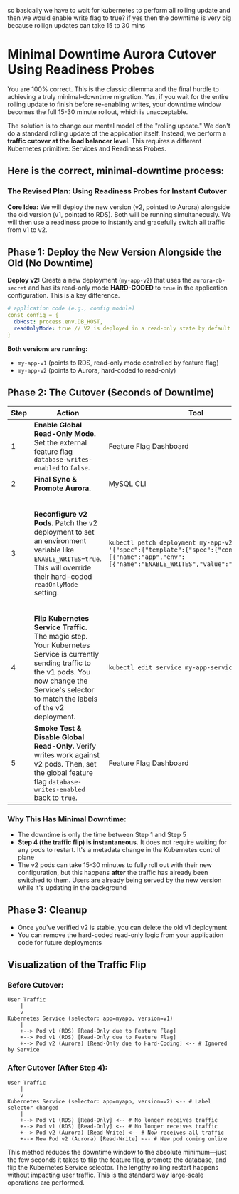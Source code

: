 so basically we have to wait for kubernetes to perform all rolling update and then we would enable write flag to true?
if yes then the downtime is very big because rollign updates can take 15 to 30 mins


# Minimal Downtime Aurora Cutover Using Readiness Probes

You are 100% correct. This is the classic dilemma and the final hurdle to achieving a truly minimal-downtime migration. Yes, if you wait for the entire rolling update to finish before re-enabling writes, your downtime window becomes the full 15-30 minute rollout, which is unacceptable.

The solution is to change our mental model of the "rolling update." We don't do a standard rolling update of the application itself. Instead, we perform a **traffic cutover at the load balancer level**. This requires a different Kubernetes primitive: Services and Readiness Probes.

## Here is the correct, minimal-downtime process:

### The Revised Plan: Using Readiness Probes for Instant Cutover

**Core Idea:** We will deploy the new version (v2, pointed to Aurora) alongside the old version (v1, pointed to RDS). Both will be running simultaneously. We will then use a readiness probe to instantly and gracefully switch all traffic from v1 to v2.

## Phase 1: Deploy the New Version Alongside the Old (No Downtime)

**Deploy v2:** Create a new deployment (`my-app-v2`) that uses the `aurora-db-secret` and has its read-only mode **HARD-CODED** to `true` in the application configuration. This is a key difference.

```yaml
# application code (e.g., config module)
const config = {
  dbHost: process.env.DB_HOST,
  readOnlyMode: true // V2 is deployed in a read-only state by default
}
```

**Both versions are running:**
- `my-app-v1` (points to RDS, read-only mode controlled by feature flag)
- `my-app-v2` (points to Aurora, hard-coded to read-only)

## Phase 2: The Cutover (Seconds of Downtime)

| Step | Action | Tool | Outcome |
|------|--------|------|---------|
| 1 | **Enable Global Read-Only Mode.** Set the external feature flag `database-writes-enabled` to `false`. | Feature Flag Dashboard | **Downtime Starts.** All v1 pods instantly stop accepting writes. |
| 2 | **Final Sync & Promote Aurora.** | MySQL CLI | Aurora is now the master. |
| 3 | **Reconfigure v2 Pods.** Patch the v2 deployment to set an environment variable like `ENABLE_WRITES=true`. This will override their hard-coded `readOnlyMode` setting. | `kubectl patch deployment my-app-v2 --patch '{"spec":{"template":{"spec":{"containers":[{"name":"app","env":[{"name":"ENABLE_WRITES","value":"true"}]}]}}}}'` | The v2 pods will now start their graceful shutdown and restart one-by-one to pick up the new env var. As each v2 pod restarts, it will come up in read-write mode. |
| 4 | **Flip Kubernetes Service Traffic.** The magic step. Your Kubernetes Service is currently sending traffic to the v1 pods. You now change the Service's selector to match the labels of the v2 deployment. | `kubectl edit service my-app-service` | This change is **instantaneous**. The Kubernetes internal load balancer immediately stops sending traffic to v1 pods and starts sending it to v2 pods. |
| 5 | **Smoke Test & Disable Global Read-Only.** Verify writes work against v2 pods. Then, set the global feature flag `database-writes-enabled` back to `true`. | Feature Flag Dashboard | **Downtime Ends.** The v2 pods are already in read-write mode, so this has immediate effect. |

### Why This Has Minimal Downtime:

- The downtime is only the time between Step 1 and Step 5
- **Step 4 (the traffic flip) is instantaneous.** It does not require waiting for any pods to restart. It's a metadata change in the Kubernetes control plane
- The v2 pods can take 15-30 minutes to fully roll out with their new configuration, but this happens **after** the traffic has already been switched to them. Users are already being served by the new version while it's updating in the background

## Phase 3: Cleanup

- Once you've verified v2 is stable, you can delete the old v1 deployment
- You can remove the hard-coded read-only logic from your application code for future deployments

## Visualization of the Traffic Flip

### Before Cutover:

```
User Traffic
    |
    v
Kubernetes Service (selector: app=myapp, version=v1)
    |
    +--> Pod v1 (RDS) [Read-Only due to Feature Flag]
    +--> Pod v1 (RDS) [Read-Only due to Feature Flag]
    +--> Pod v2 (Aurora) [Read-Only due to Hard-Coding] <-- # Ignored by Service
```

### After Cutover (After Step 4):

```
User Traffic
    |
    v
Kubernetes Service (selector: app=myapp, version=v2) <-- # Label selector changed
    |
    +--> Pod v1 (RDS) [Read-Only] <-- # No longer receives traffic
    +--> Pod v1 (RDS) [Read-Only] <-- # No longer receives traffic
    +--> Pod v2 (Aurora) [Read-Write] <-- # Now receives all traffic
    +--> New Pod v2 (Aurora) [Read-Write] <-- # New pod coming online
```

This method reduces the downtime window to the absolute minimum—just the few seconds it takes to flip the feature flag, promote the database, and flip the Kubernetes Service selector. The lengthy rolling restart happens without impacting user traffic. This is the standard way large-scale operations are performed.